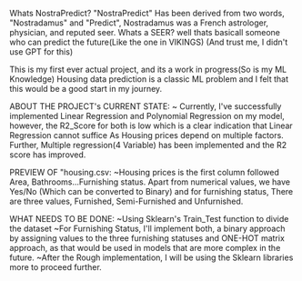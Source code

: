 Whats NostraPredict? 
    "NostraPredict" Has been derived from two words, "Nostradamus" and "Predict",
      Nostradamus was a French astrologer, physician, and reputed seer. Whats a SEER? well thats basicall someone who can predict the future(Like the one in VIKINGS)
    (And trust me, I didn't use GPT for this)
   

This is my first ever actual project, and its a work in progress(So is my ML Knowledge) Housing data prediction is a classic ML problem and I felt that this would be a good start in my journey.

ABOUT THE PROJECT's CURRENT STATE:
  ~ Currently, I've successfully implemented Linear Regression and Polynomial Regression on my model, however, the R2_Score for both is low which is a clear indication that Linear Regression cannot suffice
    As Housing prices depend on multiple factors. Further, Multiple regression(4 Variable) has been implemented and the R2 score has improved.

PREVIEW OF "housing.csv:
  ~Housing prices is the first column followed Area, Bathrooms...Furnishing status. 
   Apart from numerical values, we have Yes/No (Which can be converted to Binary) and for furnishing status,
    There are three values, Furnished, Semi-Furnished and Unfurnished.
    
WHAT NEEDS TO BE DONE:
  ~Using Sklearn's Train_Test function to divide the dataset
  ~For Furnishing Status, I'll implement both, a binary approach by assigning values to the three furnishing statuses
   and ONE-HOT matrix approach, as that would be used in models that are more complex in the future.
  ~After the Rough implementation, I will be using the Sklearn libraries more to proceed further.
  

